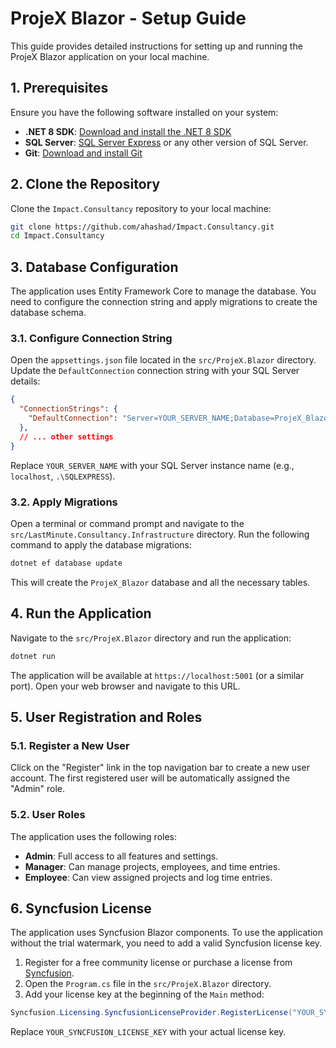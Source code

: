 


# ProjeX Blazor - Setup Guide

This guide provides detailed instructions for setting up and running the ProjeX Blazor application on your local machine.

## 1. Prerequisites

Ensure you have the following software installed on your system:

- **.NET 8 SDK**: [Download and install the .NET 8 SDK](https://dotnet.microsoft.com/download/dotnet/8.0)
- **SQL Server**: [SQL Server Express](https://www.microsoft.com/en-us/sql-server/sql-server-downloads) or any other version of SQL Server.
- **Git**: [Download and install Git](https://git-scm.com/downloads)

## 2. Clone the Repository

Clone the `Impact.Consultancy` repository to your local machine:

```bash
git clone https://github.com/ahashad/Impact.Consultancy.git
cd Impact.Consultancy
```

## 3. Database Configuration

The application uses Entity Framework Core to manage the database. You need to configure the connection string and apply migrations to create the database schema.

### 3.1. Configure Connection String

Open the `appsettings.json` file located in the `src/ProjeX.Blazor` directory. Update the `DefaultConnection` connection string with your SQL Server details:

```json
{
  "ConnectionStrings": {
    "DefaultConnection": "Server=YOUR_SERVER_NAME;Database=ProjeX_Blazor;Trusted_Connection=True;MultipleActiveResultSets=true;TrustServerCertificate=True"
  },
  // ... other settings
}
```

Replace `YOUR_SERVER_NAME` with your SQL Server instance name (e.g., `localhost`, `.\SQLEXPRESS`).

### 3.2. Apply Migrations

Open a terminal or command prompt and navigate to the `src/LastMinute.Consultancy.Infrastructure` directory. Run the following command to apply the database migrations:

```bash
dotnet ef database update
```

This will create the `ProjeX_Blazor` database and all the necessary tables.

## 4. Run the Application

Navigate to the `src/ProjeX.Blazor` directory and run the application:

```bash
dotnet run
```

The application will be available at `https://localhost:5001` (or a similar port). Open your web browser and navigate to this URL.

## 5. User Registration and Roles

### 5.1. Register a New User

Click on the "Register" link in the top navigation bar to create a new user account. The first registered user will be automatically assigned the "Admin" role.

### 5.2. User Roles

The application uses the following roles:

- **Admin**: Full access to all features and settings.
- **Manager**: Can manage projects, employees, and time entries.
- **Employee**: Can view assigned projects and log time entries.

## 6. Syncfusion License

The application uses Syncfusion Blazor components. To use the application without the trial watermark, you need to add a valid Syncfusion license key.

1.  Register for a free community license or purchase a license from [Syncfusion](https://www.syncfusion.com/).
2.  Open the `Program.cs` file in the `src/ProjeX.Blazor` directory.
3.  Add your license key at the beginning of the `Main` method:

```csharp
Syncfusion.Licensing.SyncfusionLicenseProvider.RegisterLicense("YOUR_SYNCFUSION_LICENSE_KEY");
```

Replace `YOUR_SYNCFUSION_LICENSE_KEY` with your actual license key.


